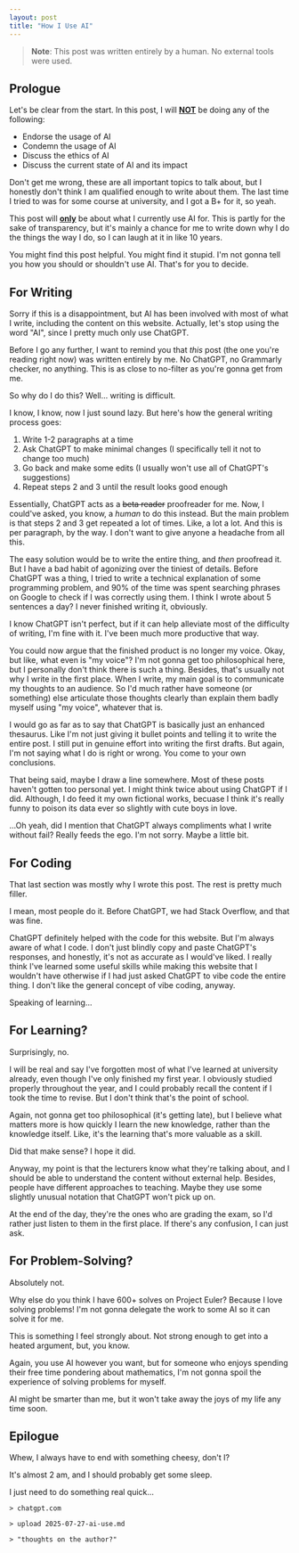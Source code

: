 ```yaml
---
layout: post
title: "How I Use AI"
---
```


> **Note**: This post was written entirely by a human. No external tools were used.

## Prologue

Let's be clear from the start. In this post, I will <strong style="text-decoration: underline">NOT</strong> be doing any of the following:

- Endorse the usage of AI
- Condemn the usage of AI
- Discuss the ethics of AI
- Discuss the current state of AI and its impact

Don't get me wrong, these are all important topics to talk about, but I honestly don't think I am qualified enough to write about them. The last time I tried to was for some course at university, and I got a B+ for it, so yeah.

This post will <strong style="text-decoration: underline">only</strong> be about what I currently use AI for. This is partly for the sake of transparency, but it's mainly a chance for me to write down why I do the things the way I do, so I can laugh at it in like 10 years.

You might find this post helpful. You might find it stupid. I'm not gonna tell you how you should or shouldn't use AI. That's for you to decide.

## For Writing

Sorry if this is a disappointment, but AI has been involved with most of what I write, including the content on this website. Actually, let's stop using the word "AI", since I pretty much only use ChatGPT. 

Before I go any further, I want to remind you that *this* post (the one you're reading right now) was written entirely by me. No ChatGPT, no Grammarly checker, no anything. This is as close to no-filter as you're gonna get from me.

So why do I do this? Well... writing is difficult.

I know, I know, now I just sound lazy. But here's how the general writing process goes:

1. Write 1-2 paragraphs at a time
2. Ask ChatGPT to make minimal changes (I specifically tell it not to change too much)
3. Go back and make some edits (I usually won't use all of ChatGPT's suggestions)
4. Repeat steps 2 and 3 until the result looks good enough

Essentially, ChatGPT acts as a ~~beta reader~~ proofreader for me. Now, I could've asked, you know, a *human* to do this instead. But the main problem is that steps 2 and 3 get repeated a lot of times. Like, a lot a lot. And this is per paragraph, by the way. I don't want to give anyone a headache from all this.

The easy solution would be to write the entire thing, and *then* proofread it. But I have a bad habit of agonizing over the tiniest of details. Before ChatGPT was a thing, I tried to write a technical explanation of some programming problem, and 90% of the time was spent searching phrases on Google to check if I was correctly using them. I think I wrote about 5 sentences a day? I never finished writing it, obviously.

I know ChatGPT isn't perfect, but if it can help alleviate most of the difficulty of writing, I'm fine with it. I've been much more productive that way.

You could now argue that the finished product is no longer my voice. Okay, but like, what even is "my voice"? I'm not gonna get too philosophical here, but I personally don't think there is such a thing. Besides, that's usually not why I write in the first place. When I write, my main goal is to communicate my thoughts to an audience. So I'd much rather have someone (or something) else articulate those thoughts clearly than explain them badly myself using "my voice", whatever that is.

I would go as far as to say that ChatGPT is basically just an enhanced thesaurus. Like I'm not just giving it bullet points and telling it to write the entire post. I still put in genuine effort into writing the first drafts. But again, I'm not saying what I do is right or wrong. You come to your own conclusions.

That being said, maybe I draw a line somewhere. Most of these posts haven't gotten too personal yet. I might think twice about using ChatGPT if I did. Although, I do feed it my own fictional works, becuase I think it's really funny to poison its data ever so slightly with cute boys in love.

...Oh yeah, did I mention that ChatGPT always compliments what I write without fail? Really feeds the ego. I'm not sorry. Maybe a little bit.

## For Coding

That last section was mostly why I wrote this post. The rest is pretty much filler.

I mean, most people do it. Before ChatGPT, we had Stack Overflow, and that was fine.

ChatGPT definitely helped with the code for this website. But I'm always aware of what I code. I don't just blindly copy and paste ChatGPT's responses, and honestly, it's not as accurate as I would've liked. I really think I've learned some useful skills while making this website that I wouldn't have otherwise if I had just asked ChatGPT to vibe code the entire thing. I don't like the general concept of vibe coding, anyway.

Speaking of learning...

## For Learning?

Surprisingly, no.

I will be real and say I've forgotten most of what I've learned at university already, even though I've only finished my first year. I obviously studied properly throughout the year, and I could probably recall the content if I took the time to revise. But I don't think that's the point of school.

Again, not gonna get too philosophical (it's getting late), but I believe what matters more is how quickly I learn the new knowledge, rather than the knowledge itself. Like, it's the learning that's more valuable as a skill.

Did that make sense? I hope it did.

Anyway, my point is that the lecturers know what they're talking about, and I should be able to understand the content without external help. Besides, people have different approaches to teaching. Maybe they use some slightly unusual notation that ChatGPT won't pick up on.

At the end of the day, they're the ones who are grading the exam, so I'd rather just listen to them in the first place. If there's any confusion, I can just ask.

## For Problem-Solving?

Absolutely not.

Why else do you think I have 600+ solves on Project Euler? Because I love solving problems! I'm not gonna delegate the work to some AI so it can solve it for me.

This is something I feel strongly about. Not strong enough to get into a heated argument, but, you know.

Again, you use AI however you want, but for someone who enjoys spending their free time pondering about mathematics, I'm not gonna spoil the experience of solving problems for myself.

AI might be smarter than me, but it won't take away the joys of my life any time soon.

## Epilogue

Whew, I always have to end with something cheesy, don't I?

It's almost 2 am, and I should probably get some sleep.

I just need to do something real quick...

```
> chatgpt.com

> upload 2025-07-27-ai-use.md

> "thoughts on the author?"
```